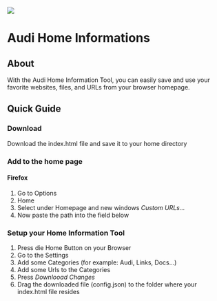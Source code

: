 ![](https://i.imgur.com/DYCJJsk.png)
# Audi Home Informations
## About
With the Audi Home Information Tool, you can easily save and use your favorite websites, files, and URLs from your browser homepage.

## Quick Guide
### Download
Download the index.html file and save it to your home directory
### Add to the home page
#### Firefox
1. Go to Options
2. Home
3. Select under Homepage and new windows *Custom URLs...*
4. Now paste the path into the field below

### Setup your Home Information Tool
1. Press die Home Button on your Browser
2. Go to the Settings
3. Add some Categories (for example: Audi, Links, Docs...)
4. Add some Urls to the Categories
5. Press *Downlooad Changes*
6. Drag the downloaded file (config.json) to the folder where your index.html file resides
